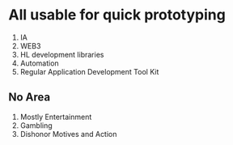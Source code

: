 # All usable for quick prototyping

1. IA
2. WEB3
3. HL development libraries
4. Automation
5. Regular Application Development Tool Kit

## No Area

1. Mostly Entertainment
2. Gambling
3. Dishonor Motives and Action

